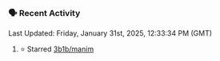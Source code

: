 ### 🗣 Recent Activity

<!--RECENT_ACTIVITY:last_update-->
Last Updated: Friday, January 31st, 2025, 12:33:34 PM (GMT)
<!--RECENT_ACTIVITY:last_update_end-->
<!--RECENT_ACTIVITY:start-->
1. ⭐ Starred [3b1b/manim](https://github.com/3b1b/manim)<br>
<!--RECENT_ACTIVITY:end-->
